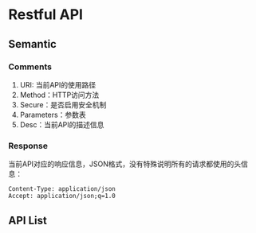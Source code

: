 # Restful API

## Semantic

### Comments

1. URI: 当前API的使用路径
2. Method：HTTP访问方法
3. Secure：是否启用安全机制
4. Parameters：参数表
5. Desc：当前API的描述信息

### Response

当前API对应的响应信息，JSON格式，没有特殊说明所有的请求都使用的头信息：

	Content-Type: application/json
	Accept: application/json;q=1.0

## API List



